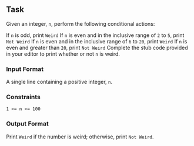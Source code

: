 ## Task
Given an integer, `n`, perform the following conditional actions:

If `n` is odd, print `Weird`
If `n` is even and in the inclusive range of `2` to `5`, print `Not Weird`
If `n` is even and in the inclusive range of `6` to `20`, print `Weird`
If `n` is even and greater than `20`, print `Not Weird`
Complete the stub code provided in your editor to print whether or not `n` is weird.

### Input Format

A single line containing a positive integer, `n`.

### Constraints

`1 <= n <= 100`

### Output Format

Print `Weird` if the number is weird; otherwise, print `Not Weird`.